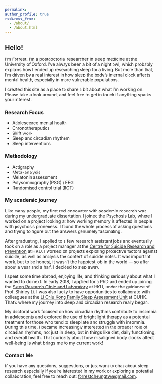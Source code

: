 ```yaml
---
permalink:
author_profile: true
redirect_from:
  - /about/
  - /about.html
---
```

## Hello!

I’m Forrest. I’m a postdoctorial researcher in sleep medicine at the University of Oxford. I’ve always been a bit of a night owl, which probably explains how I ended up researching sleep for a living. But more than that, I’m driven by a real interest in how sleep the body’s internal clock affects mental health, especially in more vulnerable populations.

I created this site as a place to share a bit about what I’m working on. Please take a look around, and feel free to get in touch if anything sparks your interest.

### Research Focus

* Adolescence mental health
* Chronotheraputics
* Shift work
* Sleep and circadian rhythem
* Sleep interventions

### Methodology

* Actigraphy
* Meta-analysis
* Melatonin assessment
* Polysomnography (PSG) / EEG
* Randomised control trial (RCT)

### My academic journey

Like many people, my first real encounter with academic research was during my undergraduate dissertation. I joined the Psychosis Lab, where I worked on a project looking at how working memory is affected in people with psychosis proneness. I found the whole process of asking questions and trying to figure out the answers genuinely fascinating.

After graduating, I applied to a few research assistant jobs and eventually took on a role as a project manager at the [Centre for Suicide Research and Prevention](https://csrp.hku.hk/) at HKU. I worked on projects exploring protective factors against suicide, as well as analysis the content of suicide notes. It was important work, but to be honest, it wasn’t the happiest job in the world — so after about a year and a half, I decided to step away.

I spent some time abroad, enjoying life, and thinking seriously about what I wanted to do next. In early 2018, I applied for a PhD and ended up joining the [Sleep Research Clinic and Laboratory](https://sleep.hku.hk/) at HKU, under the guidance of Prof. Shirley Li. I was also lucky to have opportunities to collaborate with colleagues at the [Li Chiu Kong Family Sleep Assessment Unit](https://www.psychiatry.cuhk.edu.hk/sau/sleep-assessment-unit/) at CUHK. That’s where my journey into sleep and circadian research really began.

My doctoral work focused on how circadian rhythms contribute to insomnia in adolescents and explored the use of bright light therapy as a potential treatment for those who tend to sleep late and struggle with insomnia. During this time, I became increasingly interested in the broader role of circadian rhythms, not just in sleep, but in things like diet, daily functioning, and overall health. That curiosity about how misaligned body clocks affect well-being is what brings me to my current work!

### Contact Me

If you have any questions, suggestions, or just want to chat about sleep research especially if you’re interested in my work or exploring a potential collaboration, feel free to reach out: [forrestcheungtw@gmail.com](mailto:forrestcheungtw@gmail.com).